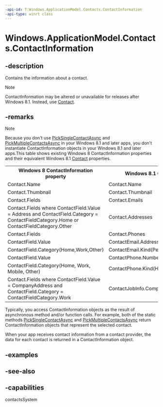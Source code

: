 ```yaml
---
-api-id: T:Windows.ApplicationModel.Contacts.ContactInformation
-api-type: winrt class
---
```


<!-- Class syntax.
public class ContactInformation : Windows.ApplicationModel.Contacts.IContactInformation
-->

# Windows.ApplicationModel.Contacts.ContactInformation

## -description

Contains the information about a contact.

> [!NOTE]
> ContactInformation may be altered or unavailable for releases after Windows 8.1. Instead, use [Contact](contact.md).

## -remarks
> [!NOTE]
> Because you don't use [PickSingleContactAsync](contactpicker_picksinglecontactasync_2033050338.md) and [PickMultipleContactsAsync](contactpicker_pickmultiplecontactsasync_1630502573.md) in your Windows 8.1 and later apps, you don't instantiate ContactInformation objects in your Windows 8.1 and later apps.This table shows existing Windows 8 ContactInformation properties and their equivalent Windows 8.1 [Contact](contact.md) properties.

<table>
   <tr><th>Windows 8 ContactInformation property</th><th>Windows 8.1 Contact property</th></tr>
   <tr><td>Contact.Name</td><td>Contact.Name</td></tr>
   <tr><td>Contact.Thumbnail</td><td>Contact.Thumbnail</td></tr>
   <tr><td>Contact.Fields</td><td>Contact.Emails</td></tr>
   <tr><td>Contact.Fields where ContactField.Value = Address and ContactField.Category = ContactFieldCategory.Home or ContactFieldCategory.Other</td><td>Contact.Addresses</td></tr>
   <tr><td>Contact.Fields</td><td>Contact.Phones</td></tr>
   <tr><td>ContactField.Value</td><td>ContactEmail.Address</td></tr>
   <tr><td>ContactField.Category(Home,Work,Other)</td><td>ContactEmail.Kind(Personal,Work,Other)</td></tr>
   <tr><td>ContactField.Value</td><td>ContactPhone.Number</td></tr>
   <tr><td>ContactField.Category(Home, Work, Mobile, Other)</td><td>ContactPhone.Kind(Home,Work,Mobile,Other)</td></tr>
   <tr><td>Contact.Fields where ContactField.Value = CompanyAddress and ContactField.Category = ContactFieldCategory.Work</td><td>ContactJobInfo.CompanyAddress</td></tr>
</table>

Typically, you access ContactInformation objects as the result of asynchronous method and/or function calls. For example, both of the static methods [PickSingleContactAsync](contactpicker_picksinglecontactasync_2033050338.md) and [PickMultipleContactsAsync](contactpicker_pickmultiplecontactsasync_1630502573.md) return ContactInformation objects that represent the selected contact.

When your app receives contact information from a contact provider, the data for each contact is returned in a ContactInformation object.

## -examples

## -see-also

## -capabilities
contactsSystem

